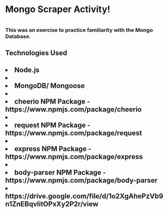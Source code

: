 <h1>Mongo Scraper Activity!<h1>
<h3>This was an exercise to practice familiarity with the Mongo Database.<h3>

<h2> Technologies Used<h2>
<li>Node.js<li>
<li>MongoDB/ Mongoose<li>
<li>cheerio NPM Package - https://www.npmjs.com/package/cheerio<li>
<li>request NPM Package - https://www.npmjs.com/package/request<li>
<li>express NPM Package - https://www.npmjs.com/package/express<li>
<li>body-parser NPM Package - https://www.npmjs.com/package/body-parser<li>
https://drive.google.com/file/d/1o2XgAhePzVb9n1ZnEBqvIitOPxXy2P2r/view